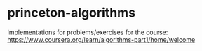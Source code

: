 # princeton-algorithms
Implementations for problems/exercises for the course: https://www.coursera.org/learn/algorithms-part1/home/welcome
